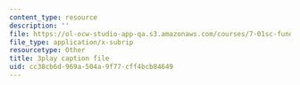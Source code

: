 ```yaml
---
content_type: resource
description: ''
file: https://ol-ocw-studio-app-qa.s3.amazonaws.com/courses/7-01sc-fundamentals-of-biology-fall-2011/cc38cb6d969a504a9f77cff4bcb84649_OK7_ReXhVaQ.vtt
file_type: application/x-subrip
resourcetype: Other
title: 3play caption file
uid: cc38cb6d-969a-504a-9f77-cff4bcb84649
---
```


